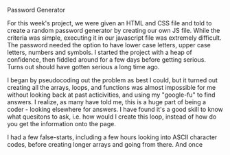 Password Generator

For this week's project, we were given an HTML and CSS file and told to create a random password generator by creating our own JS file. While the criteria was simple, executing it in our javascript file was extremely difficult. The password needed the option to have lower case letters, upper case letters, numbers and symbols. I started the project with a heap of confidence, then fiddled around for a few days before getting serious. Turns out should have gotten serious a long time ago.

I began by pseudocoding out the problem as best I could, but it turned out creating all the arrays, loops, and functions was almost impossible for me without looking back at past acticivities, and using my "google-fu" to find answers. I realize, as many have told me, this is a huge part of being a coder - looking elsewhere for answers. I have found it's a good skill to know what quesitons to ask, i.e. how would I create this loop, instead of how do you get the information onto the page.

I had a few false-starts, including a few hours looking into ASCII character codes, before creating longer arrays and going from there. And once 